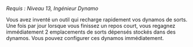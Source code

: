 *Requis : Niveau 13, Ingénieur Dynamo*

Vous avez inventé un outil qui recharge rapidement vos dynamos de sorts. Une fois par jour lorsque vous finissez un repos court, vous regagnez immédiatement 2 emplacements de sorts dépensés stockés dans des dynamos. Vous pouvez configurer ces dynamos immédiatement.